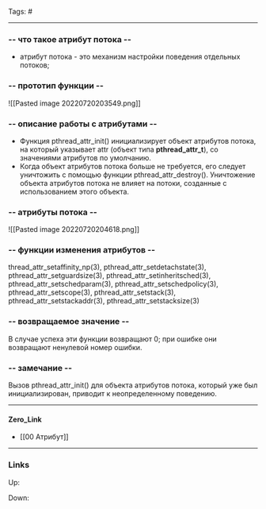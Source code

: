 Tags: #
***
### -- что такое атрибут потока -- 
- атрибут потока - это механизм настройки поведения отдельных потоков;

### -- прототип функции --
![[Pasted image 20220720203549.png]]
### -- описание работы с атрибутами --
- Функция pthread_attr_init() инициализирует объект атрибутов потока, на который указывает attr (объект типа **pthread_attr_t**), со значениями атрибутов по умолчанию.
- Когда объект атрибутов потока больше не требуется, его следует уничтожить с помощью функции pthread_attr_destroy(). Уничтожение объекта атрибутов потока не влияет на потоки, созданные с использованием этого объекта.

### --  атрибуты потока --

![[Pasted image 20220720204618.png]]

### -- функции изменения атрибутов --
thread_attr_setaffinity_np(3), 
pthread_attr_setdetachstate(3), 
pthread_attr_setguardsize(3), 
pthread_attr_setinheritsched(3), 
pthread_attr_setschedparam(3), 
pthread_attr_setschedpolicy(3),
pthread_attr_setscope(3), 
pthread_attr_setstack(3), 
pthread_attr_setstackaddr(3), 
pthread_attr_setstacksize(3)

### --  возвращаемое значение --
В случае успеха эти функции возвращают 0; при ошибке они возвращают ненулевой номер ошибки.

### -- замечание --
Вызов pthread_attr_init() для объекта атрибутов потока, который уже был инициализирован, приводит к неопределенному поведению.

***
#### Zero_Link
- [[00 Атрибут]]
***
### Links
Up:

Down:


